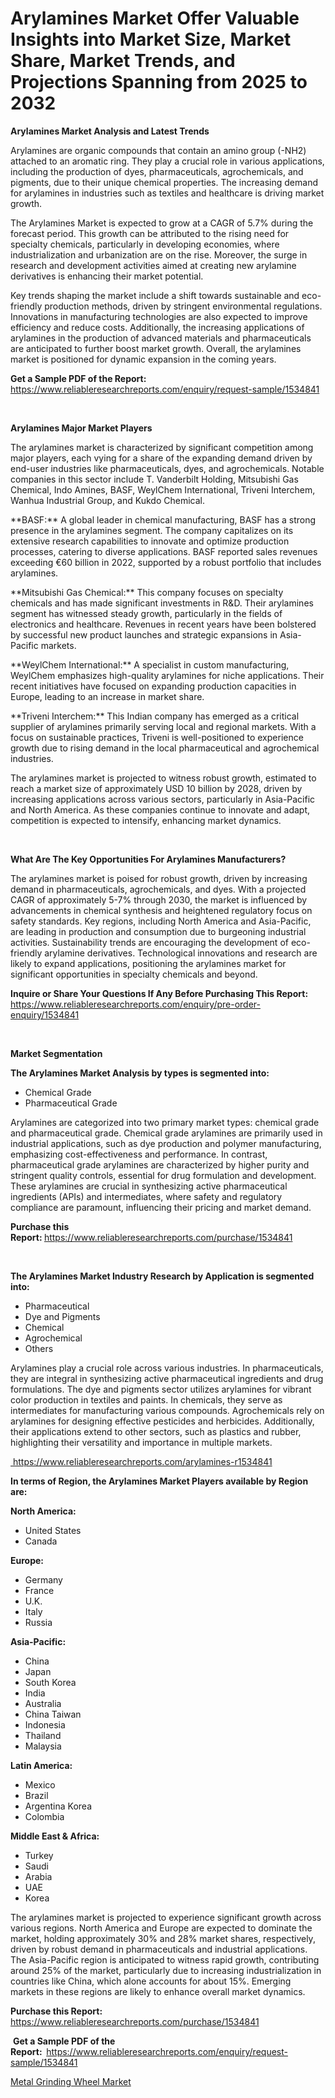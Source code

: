 <p><h1>Arylamines Market Offer Valuable Insights into Market Size, Market Share, Market Trends, and Projections Spanning from 2025 to 2032</h1></p><p><strong>Arylamines Market Analysis and Latest Trends</strong></p>
<p><p>Arylamines are organic compounds that contain an amino group (-NH2) attached to an aromatic ring. They play a crucial role in various applications, including the production of dyes, pharmaceuticals, agrochemicals, and pigments, due to their unique chemical properties. The increasing demand for arylamines in industries such as textiles and healthcare is driving market growth.</p><p>The Arylamines Market is expected to grow at a CAGR of 5.7% during the forecast period. This growth can be attributed to the rising need for specialty chemicals, particularly in developing economies, where industrialization and urbanization are on the rise. Moreover, the surge in research and development activities aimed at creating new arylamine derivatives is enhancing their market potential.</p><p>Key trends shaping the market include a shift towards sustainable and eco-friendly production methods, driven by stringent environmental regulations. Innovations in manufacturing technologies are also expected to improve efficiency and reduce costs. Additionally, the increasing applications of arylamines in the production of advanced materials and pharmaceuticals are anticipated to further boost market growth. Overall, the arylamines market is positioned for dynamic expansion in the coming years.</p></p>
<p><strong>Get a Sample PDF of the Report:&nbsp;</strong> <a href="https://www.reliableresearchreports.com/enquiry/request-sample/1534841?utm_campaign=3057&utm_medium=2&utm_source=Github&utm_content=ia&utm_term=31032025&utm_id=arylamines">https://www.reliableresearchreports.com/enquiry/request-sample/1534841</a></p>
<p>&nbsp;</p>
<p><strong>Arylamines Major Market Players</strong></p>
<p><p>The arylamines market is characterized by significant competition among major players, each vying for a share of the expanding demand driven by end-user industries like pharmaceuticals, dyes, and agrochemicals. Notable companies in this sector include T. Vanderbilt Holding, Mitsubishi Gas Chemical, Indo Amines, BASF, WeylChem International, Triveni Interchem, Wanhua Industrial Group, and Kukdo Chemical.</p><p>**BASF:** A global leader in chemical manufacturing, BASF has a strong presence in the arylamines segment. The company capitalizes on its extensive research capabilities to innovate and optimize production processes, catering to diverse applications. BASF reported sales revenues exceeding €60 billion in 2022, supported by a robust portfolio that includes arylamines.</p><p>**Mitsubishi Gas Chemical:** This company focuses on specialty chemicals and has made significant investments in R&D. Their arylamines segment has witnessed steady growth, particularly in the fields of electronics and healthcare. Revenues in recent years have been bolstered by successful new product launches and strategic expansions in Asia-Pacific markets.</p><p>**WeylChem International:** A specialist in custom manufacturing, WeylChem emphasizes high-quality arylamines for niche applications. Their recent initiatives have focused on expanding production capacities in Europe, leading to an increase in market share. </p><p>**Triveni Interchem:** This Indian company has emerged as a critical supplier of arylamines primarily serving local and regional markets. With a focus on sustainable practices, Triveni is well-positioned to experience growth due to rising demand in the local pharmaceutical and agrochemical industries.</p><p>The arylamines market is projected to witness robust growth, estimated to reach a market size of approximately USD 10 billion by 2028, driven by increasing applications across various sectors, particularly in Asia-Pacific and North America. As these companies continue to innovate and adapt, competition is expected to intensify, enhancing market dynamics.</p></p>
<p>&nbsp;</p>
<p><strong>What Are The Key Opportunities For Arylamines Manufacturers?</strong></p>
<p><p>The arylamines market is poised for robust growth, driven by increasing demand in pharmaceuticals, agrochemicals, and dyes. With a projected CAGR of approximately 5-7% through 2030, the market is influenced by advancements in chemical synthesis and heightened regulatory focus on safety standards. Key regions, including North America and Asia-Pacific, are leading in production and consumption due to burgeoning industrial activities. Sustainability trends are encouraging the development of eco-friendly arylamine derivatives. Technological innovations and research are likely to expand applications, positioning the arylamines market for significant opportunities in specialty chemicals and beyond.</p></p>
<p><strong>Inquire or Share Your Questions If Any Before Purchasing This Report:</strong> <a href="https://www.reliableresearchreports.com/enquiry/pre-order-enquiry/1534841?utm_campaign=3057&utm_medium=2&utm_source=Github&utm_content=ia&utm_term=31032025&utm_id=arylamines">https://www.reliableresearchreports.com/enquiry/pre-order-enquiry/1534841</a></p>
<p>&nbsp;</p>
<p><strong>Market Segmentation</strong></p>
<p><strong>The Arylamines Market Analysis by types is segmented into:</strong></p>
<p><ul><li>Chemical Grade</li><li>Pharmaceutical Grade</li></ul></p>
<p><p>Arylamines are categorized into two primary market types: chemical grade and pharmaceutical grade. Chemical grade arylamines are primarily used in industrial applications, such as dye production and polymer manufacturing, emphasizing cost-effectiveness and performance. In contrast, pharmaceutical grade arylamines are characterized by higher purity and stringent quality controls, essential for drug formulation and development. These arylamines are crucial in synthesizing active pharmaceutical ingredients (APIs) and intermediates, where safety and regulatory compliance are paramount, influencing their pricing and market demand.</p></p>
<p><strong>Purchase this Report:&nbsp;</strong><a href="https://www.reliableresearchreports.com/purchase/1534841?utm_campaign=3057&utm_medium=2&utm_source=Github&utm_content=ia&utm_term=31032025&utm_id=arylamines">https://www.reliableresearchreports.com/purchase/1534841</a></p>
<p>&nbsp;</p>
<p><strong>The Arylamines Market Industry Research by Application is segmented into:</strong></p>
<p><ul><li>Pharmaceutical</li><li>Dye and Pigments</li><li>Chemical</li><li>Agrochemical</li><li>Others</li></ul></p>
<p><p>Arylamines play a crucial role across various industries. In pharmaceuticals, they are integral in synthesizing active pharmaceutical ingredients and drug formulations. The dye and pigments sector utilizes arylamines for vibrant color production in textiles and paints. In chemicals, they serve as intermediates for manufacturing various compounds. Agrochemicals rely on arylamines for designing effective pesticides and herbicides. Additionally, their applications extend to other sectors, such as plastics and rubber, highlighting their versatility and importance in multiple markets.</p></p>
<p><a href="https://www.reliableresearchreports.com/arylamines-r1534841?utm_campaign=3057&utm_medium=2&utm_source=Github&utm_content=ia&utm_term=31032025&utm_id=arylamines">&nbsp;https://www.reliableresearchreports.com/arylamines-r1534841</a></p>
<p><strong>In terms of Region, the Arylamines Market Players available by Region are:</strong></p>
<p>
    <p> <strong> North America: </strong>
        <ul>
            <li>United States</li>
            <li>Canada</li>
        </ul>
        </p> 
    <p> <strong> Europe: </strong>
        <ul>
            <li>Germany</li>
            <li>France</li>
            <li>U.K.</li>
            <li>Italy</li>
            <li>Russia</li>
        </ul>
        </p> 
    <p> <strong> Asia-Pacific: </strong>
        <ul>
            <li>China</li>
            <li>Japan</li>
            <li>South Korea</li>
            <li>India</li>
            <li>Australia</li>
            <li>China Taiwan</li>
            <li>Indonesia</li>
            <li>Thailand</li>
            <li>Malaysia</li>
        </ul>
        </p> 
    <p> <strong> Latin America: </strong>
        <ul>
            <li>Mexico</li>
            <li>Brazil</li>
            <li>Argentina Korea</li>
            <li>Colombia</li>
        </ul>
        </p> 
    <p> <strong> Middle East & Africa: </strong>
        <ul>
            <li>Turkey</li>
            <li>Saudi</li>
            <li>Arabia</li>
            <li>UAE</li>
            <li>Korea</li>
        </ul>
    </p>
    </p>
<p><p>The arylamines market is projected to experience significant growth across various regions. North America and Europe are expected to dominate the market, holding approximately 30% and 28% market shares, respectively, driven by robust demand in pharmaceuticals and industrial applications. The Asia-Pacific region is anticipated to witness rapid growth, contributing around 25% of the market, particularly due to increasing industrialization in countries like China, which alone accounts for about 15%. Emerging markets in these regions are likely to enhance overall market dynamics.</p></p>
<p><strong>Purchase this Report: </strong><a href="https://www.reliableresearchreports.com/purchase/1534841?utm_campaign=3057&utm_medium=2&utm_source=Github&utm_content=ia&utm_term=31032025&utm_id=arylamines">https://www.reliableresearchreports.com/purchase/1534841</a></p>
<p>&nbsp;<strong>Get a Sample PDF of the Report:&nbsp;&nbsp;</strong><a href="https://www.reliableresearchreports.com/enquiry/request-sample/1534841?utm_campaign=3057&utm_medium=2&utm_source=Github&utm_content=ia&utm_term=31032025&utm_id=arylamines">https://www.reliableresearchreports.com/enquiry/request-sample/1534841</a></p>
<p><strong></strong></p>
<p><p><a href="https://github.com/pidlisseas/Market-Research-Report-List-1/blob/main/metal-grinding-wheel-market.md?utm_campaign=3057&utm_medium=2&utm_source=Github&utm_content=ia&utm_term=31032025&utm_id=arylamines">Metal Grinding Wheel Market</a></p></p>
